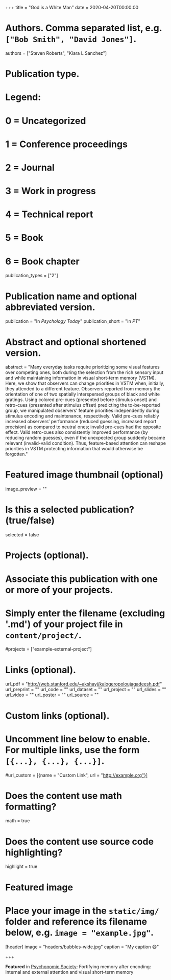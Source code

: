 +++
title = "God is a White Man"
date = 2020-04-20T00:00:00

# Authors. Comma separated list, e.g. `["Bob Smith", "David Jones"]`.
authors = ["Steven Roberts", "Kiara L Sanchez"]

# Publication type.
# Legend:
# 0 = Uncategorized
# 1 = Conference proceedings
# 2 = Journal
# 3 = Work in progress
# 4 = Technical report
# 5 = Book
# 6 = Book chapter
publication_types = ["2"]

# Publication name and optional abbreviated version.
publication = "In *Psychology Today*"
publication_short = "In *PT*"

# Abstract and optional shortened version.
abstract = "Many everyday tasks require prioritizing some visual features over competing ones, both during the selection from the rich sensory input and while maintaining information in visual short-term memory (VSTM). Here, we show that observers can change priorities in VSTM when, initially, they attended to a different feature. Observers reported from memory the orientation of one of two spatially interspersed groups of black and white gratings. Using colored pre-cues (presented before stimulus onset) and retro-cues (presented after stimulus offset) predicting the to-be-reported group, we manipulated observers’ feature priorities independently during stimulus encoding and maintenance, respectively. Valid pre-cues reliably increased observers’ performance (reduced guessing, increased report precision) as compared to neutral ones; invalid pre-cues had the opposite effect. Valid retro-cues also consistently improved performance (by reducing random guesses), even if the unexpected group suddenly became relevant (invalid-valid condition). Thus, feature-based attention can reshape priorities in VSTM protecting information that would otherwise be forgotten."

# Featured image thumbnail (optional)
image_preview = ""

# Is this a selected publication? (true/false)
selected = false

# Projects (optional).
#   Associate this publication with one or more of your projects.
#   Simply enter the filename (excluding '.md') of your project file in `content/project/`.
#projects = ["example-external-project"]

# Links (optional).
url_pdf = "http://web.stanford.edu/~akshayj/kalogeropoloujagadeesh.pdf"
url_preprint = ""
url_code = ""
url_dataset = ""
url_project = ""
url_slides = ""
url_video = ""
url_poster = ""
url_source = ""

# Custom links (optional).
#   Uncomment line below to enable. For multiple links, use the form `[{...}, {...}, {...}]`.
#url_custom = [{name = "Custom Link", url = "http://example.org"}]

# Does the content use math formatting?
math = true

# Does the content use source code highlighting?
highlight = true

# Featured image
# Place your image in the `static/img/` folder and reference its filename below, e.g. `image = "example.jpg"`.
[header]
image = "headers/bubbles-wide.jpg"
caption = "My caption :smile:"

+++

**Featured** in [Psychonomic Society](https://featuredcontent.psychonomic.org/fortifying-memory-after-encoding-internal-and-external-attention-and-visual-short-term-memory/): Fortifying memory after encoding: Internal and external attention and visual short-term memory
